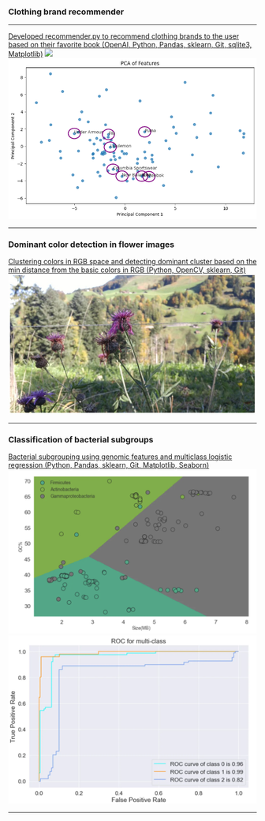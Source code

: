 

### Clothing brand recommender

---

[Developed recommender.py to recommend clothing brands to the user based on their favorite book (OpenAI, Python, Pandas, sklearn, Git, sqlite3, Matplotlib)](https://github.com/nedaresa/clothing_brand_recommender)
<img src="images/recom1.png?raw=true"/>
<img src="images/recom2.png?raw=true"/>

---

### Dominant color detection in flower images

[Clustering colors in RGB space and detecting dominant cluster based on the min distance from the basic colors in RGB (Python, OpenCV, sklearn, Git)](https://medium.com/@neda.jabbari/bouquetfy-part-1-find-the-dominant-color-in-the-image-8e27a3e4cb88)
<img src="images/dominantcolor1.jpg?raw=true"/>

---

### Classification of bacterial subgroups

[Bacterial subgrouping using genomic features and multiclass logistic regression (Python, Pandas, sklearn, Git, Matplotlib, Seaborn)](https://medium.com/@neda.jabbari/multiclass-logistic-regression-and-genomics-ec9b3a872001/)
<img src="images/logreg1.png?raw=true"/>
<img src="images/logreg2.png?raw=true"/>



---
<p style="font-size:11px">
